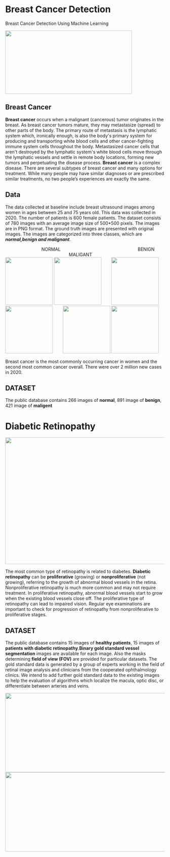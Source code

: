 # Breast Cancer Detection
Breast Cancer Detection Using Machine Learning

<img src="https://user-images.githubusercontent.com/85472607/144737247-89895143-5040-4213-9361-9fdbe87665c9.png" width="400" height="200">

## Breast Cancer

**Breast cancer** occurs when a malignant (cancerous) tumor originates in the breast. As breast cancer tumors mature, they may metastasize (spread) to other parts of the body. The primary route of metastasis is the lymphatic system which, ironically enough, is also the body's primary system for producing and transporting white blood cells and other cancer-fighting immune system cells throughout the body. Metastasized cancer cells that aren't destroyed by the lymphatic system's white blood cells move through the lymphatic vessels and settle in remote body locations, forming new tumors and perpetuating the disease process.
**Breast cancer** is a complex disease. There are several subtypes of breast cancer and many options for treatment. While many people may have similar diagnoses or are prescribed similar treatments, no two people’s experiences are exactly the same.

## Data

The data collected at baseline include breast ultrasound images among women in ages between 25 and 75 years old. This data was collected in 2020. The number of patients is 600 female patients. The dataset consists of 780 images with an average image size of 500*500 pixels. The images are in PNG format. The ground truth images are presented with original images. The images are categorized into three classes, which are ***normal,benign and malignant***.

 &nbsp; &nbsp;&nbsp; &nbsp;&nbsp; &nbsp; &nbsp; &nbsp;&nbsp; &nbsp;&nbsp; &nbsp; &nbsp; &nbsp; &nbsp;&nbsp; &nbsp; NORMAL  &nbsp; &nbsp;&nbsp; &nbsp;&nbsp; &nbsp; &nbsp; &nbsp;&nbsp; &nbsp;&nbsp;&nbsp; &nbsp; &nbsp; &nbsp; &nbsp; &nbsp;&nbsp; &nbsp; &nbsp;&nbsp; &nbsp; &nbsp; &nbsp;&nbsp; &nbsp;&nbsp;&nbsp; &nbsp; &nbsp; &nbsp;  &nbsp; &nbsp;&nbsp; &nbsp;&nbsp;&nbsp; BENIGN &nbsp; &nbsp;&nbsp; &nbsp;&nbsp; &nbsp;&nbsp; &nbsp;&nbsp; &nbsp;&nbsp; &nbsp;&nbsp; &nbsp; &nbsp; &nbsp; &nbsp;&nbsp;&nbsp; &nbsp; &nbsp; &nbsp; &nbsp; &nbsp;&nbsp; &nbsp; &nbsp; &nbsp; &nbsp;&nbsp; &nbsp;&nbsp; &nbsp; &nbsp; &nbsp; MALIGANT   
<img src="https://user-images.githubusercontent.com/85472607/144863751-ed172bfd-e677-408f-8362-c9160a4520e7.png" width="150" height="150">      <img src="https://user-images.githubusercontent.com/85472607/144879092-35859374-aed5-49a8-8ede-9b0a2f70deb2.png" width="150" height="150">             &nbsp; &nbsp;&nbsp; &nbsp;                 <img src="https://user-images.githubusercontent.com/85472607/144863176-c1bd6468-abe1-4b22-ae29-1ea693578d2c.png"  width="150" height="150">                               <img src="https://user-images.githubusercontent.com/85472607/144879280-a0666cd6-4ee1-4978-b476-0b5b7663b2fe.png"  width="150" height="150">  &nbsp; &nbsp;&nbsp; &nbsp;                              <img src="https://user-images.githubusercontent.com/85472607/144863993-60c4f7e1-4941-4388-8ea5-10e94f50ad3c.png"  width="150" height="150">                               <img src="https://user-images.githubusercontent.com/85472607/144865342-79ab4667-53df-4ae9-9860-5bb2cb86d671.png"  width="150" height="150"> 

Breast cancer is the most commonly occurring cancer in women and the second most common cancer overall. There were over 2 million new cases in 2020.
## DATASET
The public database contains 266 images of **normal**, 891 image of **benign**, 421 image of **maligent**

# Diabetic Retinopathy

<img src="https://user-images.githubusercontent.com/85472607/144883184-15b50095-6838-4c24-868d-720c4fe0ca7e.jpg" width="600" height="400">

The most common type of retinopathy is related to diabetes. **Diabetic retinopathy** can be **proliferative** (growing) or **nonproliferative** (not growing), referring to the growth of abnormal blood vessels in the retina. Nonproliferative retinopathy is much more common and may not require treatment. In proliferative retinopathy, abnormal blood vessels start to grow when the existing blood vessels close off. The proliferative type of retinopathy can lead to impaired vision. Regular eye examinations are important to check for progression of retinopathy from nonproliferative to proliferative stages.
## DATASET
The public database contains 15 images of **healthy patients**, 15 images of **patients with diabetic retinopathy**.**Binary gold standard vessel segmentation** images are available for each image. Also the masks determining **field of view (FOV)** are provided for particular datasets. The gold standard data is generated by a group of experts working in the field of retinal image analysis and clinicians from the cooperated ophthalmology clinics. We intend to add further gold standard data to the existing images to help the evaluation of algorithms which localize the macula, optic disc, or differentiate between arteries and veins.

<img src="https://user-images.githubusercontent.com/85472607/144879999-5545c0f4-38ce-4cac-8495-4339a96bd536.png" width="800" height="250">    

<img src="https://user-images.githubusercontent.com/85472607/144880858-dbede91b-ed60-4199-87c2-426f3c2464f3.png" width="800" height="250">     




